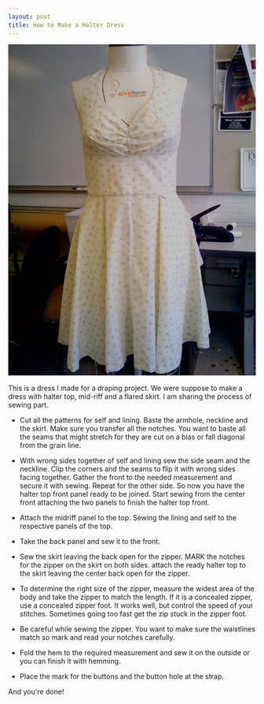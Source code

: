 ```yaml
---
layout: post
title: How to Make a Halter Dress
---
```

![Halter Dress](/images/dress.jpg)

This is a dress I made for a draping project. We were suppose to make a dress with halter top, mid-riff and a flared skirt. I am sharing the process of sewing part.

- Cut all the patterns for self and lining. Baste the armhole, neckline and the skirt. Make sure you transfer all the notches. You want to baste all the seams that might stretch for they are cut on a bias or fall diagonal from the grain line.

- With wrong sides together of self and lining sew the side seam and the neckline. Clip the corners and the seams to flip it with wrong sides facing together. Gather the front to the needed measurement and secure it with sewing. Repeat for the other side. So now you have the halter top front panel ready to be joined. Start sewing from the center front attaching the two panels to finish the halter top front.

- Attach the midriff panel to the top. Sewing the lining and self to the respective panels of the top.

- Take the back panel and sew it to the front.

- Sew the skirt leaving the back open for the zipper. MARK the notches for the zipper on the skirt on both sides. attach the ready halter top to the skirt leaving the center back open for the zipper.

- To determine the right size of the zipper, measure the widest area of the body and take the zipper to match the length. If it is a concealed zipper, use a concealed zipper foot. It works well, but control the speed of your stitches. Sometimes going too fast get the zip stuck in the zipper foot.

- Be careful while sewing the zipper. You want to make sure the waistlines match so mark and read your notches carefully.

- Fold the hem to the required measurement and sew it on the outside or you can finish it with hemming.

- Place the mark for the buttons and the button hole at the strap.

And you're done!
